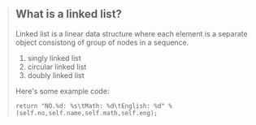 > ## What is a linked list?
>
> Linked list is a linear data structure where each element is a separate object consistong of group of nodes in a sequence.
>
> 1.   singly linked list        
> 2.   circular linked list 
> 3.   doubly linked list
> 
> Here's some example code:
>		 
>     return "NO.%d: %s\tMath: %d\tEnglish: %d" % (self.no,self.name,self.math,self.eng);